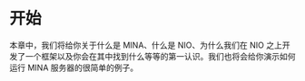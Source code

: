 开始
====

本章中，我们将给你关于什么是 MINA、什么是 NIO、为什么我们在 NIO 之上开发了一个框架以及你会在其中找到什么等等的第一认识。我们也将会给你演示如何运行 MINA 服务器的很简单的例子。
